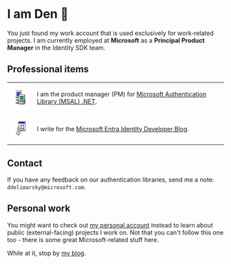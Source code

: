 # I am Den 👋

You just found my work account that is used exclusively for work-related projects. I am currently employed at **Microsoft** as a **Principal Product Manager** in the Identity SDK team.

## Professional items

| | |
|:--|:--|
| <img src="/media/win98-network-neighborhood.png" height="64px" width="64px" /> | I am the product manager (PM) for [Microsoft Authentication Library (MSAL) .NET](https://learn.microsoft.com/entra/msal/dotnet/). |
| <img src="/media/appwiz.png" height="64px" width="64px" /> | I write for the [Microsoft Entra Identity Developer Blog](https://devblogs.microsoft.com/identity/). |

## Contact

If you have any feedback on our authentication libraries, send me a note: `ddelimarsky@microsoft.com`.

## Personal work

You might want to check out [my personal account](https://github.com/dend) instead to learn about public (external-facing) projects I work on. Not that you can't follow this one too - there is some great Microsoft-related stuff here.

While at it, stop by [my blog](https://den.dev).
